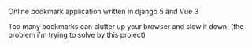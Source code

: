 Online bookmark application written in django 5 and Vue 3

Too many bookmarks can clutter up your browser and slow it down. (the problem i'm trying to solve by this project)